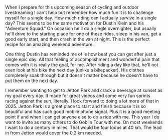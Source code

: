When I prepare for this upcoming season of cycling and outdoor livestreaming I can't help but remember how much fun it is to challenge myself for a single day. How much riding can I actually survive in a single day? This seems to be the same motivation for Dustin Klein and his "Adventure Squad." On occasion he'll do a single overnighter, but usually he'll drive to the starting place for one of these rides, sleep in his van, get a good early start, and then crash in the van at night. This is the perfect recipe for an amazing weekend adventure.

One thing Dustin has reminded me of is how beat you can get after just a single epic day. All that feeling of accomplishment and wonderful pain that comes with it is really the goal, for me. After riding a day like that, he'll not even look at his bike the next day (unlike a bikepacker). His clothes completely soak through but it doesn't matter because he doesn't have to put them on the next day. 

I remember wanting to get to Jetton Park and crack a beverage at sunset as my goal every day. It made for great videos and some very fun sprints racing against the sun, literally. I look forward to doing a lot more of that in 2025. Jetton Park is a great place to start and finish because it is so beautiful and has such good mobile phone signal. Plus it is a good meeting point if and when I can get anyone else to do a ride with me. This year I do want to invite as many others to do Goblin Tour with me. On most weekends I want to do a century in miles. That would be four loops at 40 km. The lead in from Jetton would cover the 0.2 km needed.